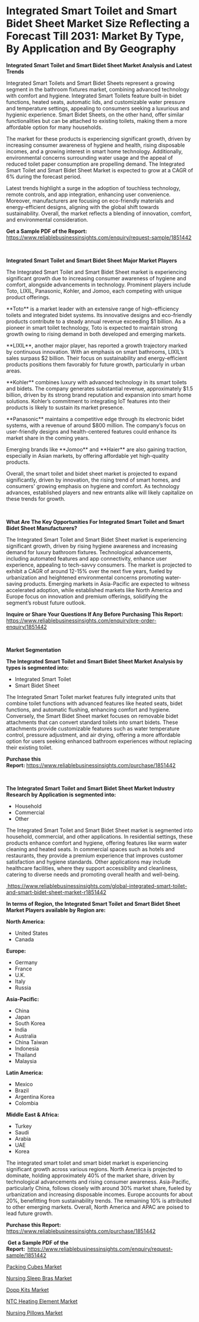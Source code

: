 <p><h1>Integrated Smart Toilet and Smart Bidet Sheet Market Size Reflecting a Forecast Till 2031: Market By Type, By Application and By Geography</h1></p><p><strong>Integrated Smart Toilet and Smart Bidet Sheet Market Analysis and Latest Trends</strong></p>
<p><p>Integrated Smart Toilets and Smart Bidet Sheets represent a growing segment in the bathroom fixtures market, combining advanced technology with comfort and hygiene. Integrated Smart Toilets feature built-in bidet functions, heated seats, automatic lids, and customizable water pressure and temperature settings, appealing to consumers seeking a luxurious and hygienic experience. Smart Bidet Sheets, on the other hand, offer similar functionalities but can be attached to existing toilets, making them a more affordable option for many households.</p><p>The market for these products is experiencing significant growth, driven by increasing consumer awareness of hygiene and health, rising disposable incomes, and a growing interest in smart home technology. Additionally, environmental concerns surrounding water usage and the appeal of reduced toilet paper consumption are propelling demand. The Integrated Smart Toilet and Smart Bidet Sheet Market is expected to grow at a CAGR of 6% during the forecast period. </p><p>Latest trends highlight a surge in the adoption of touchless technology, remote controls, and app integration, enhancing user convenience. Moreover, manufacturers are focusing on eco-friendly materials and energy-efficient designs, aligning with the global shift towards sustainability. Overall, the market reflects a blending of innovation, comfort, and environmental consideration.</p></p>
<p><strong>Get a Sample PDF of the Report:&nbsp;</strong> <a href="https://www.reliablebusinessinsights.com/enquiry/request-sample/1851442?utm_campaign=1426&utm_medium=2&utm_source=Github&utm_content=ia&utm_term=18102024&utm_id=integrated-smart-toilet-and-smart-bidet-sheet">https://www.reliablebusinessinsights.com/enquiry/request-sample/1851442</a></p>
<p>&nbsp;</p>
<p><strong>Integrated Smart Toilet and Smart Bidet Sheet Major Market Players</strong></p>
<p><p>The Integrated Smart Toilet and Smart Bidet Sheet market is experiencing significant growth due to increasing consumer awareness of hygiene and comfort, alongside advancements in technology. Prominent players include Toto, LIXIL, Panasonic, Kohler, and Jomoo, each competing with unique product offerings.</p><p>**Toto** is a market leader with an extensive range of high-efficiency toilets and integrated bidet systems. Its innovative designs and eco-friendly products contribute to a steady annual revenue exceeding $1 billion. As a pioneer in smart toilet technology, Toto is expected to maintain strong growth owing to rising demand in both developed and emerging markets.</p><p>**LIXIL**, another major player, has reported a growth trajectory marked by continuous innovation. With an emphasis on smart bathrooms, LIXIL’s sales surpass $2 billion. Their focus on sustainability and energy-efficient products positions them favorably for future growth, particularly in urban areas.</p><p>**Kohler** combines luxury with advanced technology in its smart toilets and bidets. The company generates substantial revenue, approximately $1.5 billion, driven by its strong brand reputation and expansion into smart home solutions. Kohler’s commitment to integrating IoT features into their products is likely to sustain its market presence.</p><p>**Panasonic** maintains a competitive edge through its electronic bidet systems, with a revenue of around $800 million. The company’s focus on user-friendly designs and health-centered features could enhance its market share in the coming years.</p><p>Emerging brands like **Jomoo** and **Haier** are also gaining traction, especially in Asian markets, by offering affordable yet high-quality products.</p><p>Overall, the smart toilet and bidet sheet market is projected to expand significantly, driven by innovation, the rising trend of smart homes, and consumers' growing emphasis on hygiene and comfort. As technology advances, established players and new entrants alike will likely capitalize on these trends for growth.</p></p>
<p>&nbsp;</p>
<p><strong>What Are The Key Opportunities For Integrated Smart Toilet and Smart Bidet Sheet Manufacturers?</strong></p>
<p><p>The Integrated Smart Toilet and Smart Bidet Sheet market is experiencing significant growth, driven by rising hygiene awareness and increasing demand for luxury bathroom fixtures. Technological advancements, including automated features and app connectivity, enhance user experience, appealing to tech-savvy consumers. The market is projected to exhibit a CAGR of around 12-15% over the next five years, fueled by urbanization and heightened environmental concerns promoting water-saving products. Emerging markets in Asia-Pacific are expected to witness accelerated adoption, while established markets like North America and Europe focus on innovation and premium offerings, solidifying the segment’s robust future outlook.</p></p>
<p><strong>Inquire or Share Your Questions If Any Before Purchasing This Report:</strong> <a href="https://www.reliablebusinessinsights.com/enquiry/pre-order-enquiry/1851442?utm_campaign=1426&utm_medium=2&utm_source=Github&utm_content=ia&utm_term=18102024&utm_id=integrated-smart-toilet-and-smart-bidet-sheet">https://www.reliablebusinessinsights.com/enquiry/pre-order-enquiry/1851442</a></p>
<p>&nbsp;</p>
<p><strong>Market Segmentation</strong></p>
<p><strong>The Integrated Smart Toilet and Smart Bidet Sheet Market Analysis by types is segmented into:</strong></p>
<p><ul><li>Integrated Smart Toilet</li><li>Smart Bidet Sheet</li></ul></p>
<p><p>The Integrated Smart Toilet market features fully integrated units that combine toilet functions with advanced features like heated seats, bidet functions, and automatic flushing, enhancing comfort and hygiene. Conversely, the Smart Bidet Sheet market focuses on removable bidet attachments that can convert standard toilets into smart bidets. These attachments provide customizable features such as water temperature control, pressure adjustment, and air drying, offering a more affordable option for users seeking enhanced bathroom experiences without replacing their existing toilet.</p></p>
<p><strong>Purchase this Report:&nbsp;</strong><a href="https://www.reliablebusinessinsights.com/purchase/1851442?utm_campaign=1426&utm_medium=2&utm_source=Github&utm_content=ia&utm_term=18102024&utm_id=integrated-smart-toilet-and-smart-bidet-sheet">https://www.reliablebusinessinsights.com/purchase/1851442</a></p>
<p>&nbsp;</p>
<p><strong>The Integrated Smart Toilet and Smart Bidet Sheet Market Industry Research by Application is segmented into:</strong></p>
<p><ul><li>Household</li><li>Commercial</li><li>Other</li></ul></p>
<p><p>The Integrated Smart Toilet and Smart Bidet Sheet market is segmented into household, commercial, and other applications. In residential settings, these products enhance comfort and hygiene, offering features like warm water cleaning and heated seats. In commercial spaces such as hotels and restaurants, they provide a premium experience that improves customer satisfaction and hygiene standards. Other applications may include healthcare facilities, where they support accessibility and cleanliness, catering to diverse needs and promoting overall health and well-being.</p></p>
<p><a href="https://www.reliablebusinessinsights.com/global-integrated-smart-toilet-and-smart-bidet-sheet-market-r1851442?utm_campaign=1426&utm_medium=2&utm_source=Github&utm_content=ia&utm_term=18102024&utm_id=integrated-smart-toilet-and-smart-bidet-sheet">&nbsp;https://www.reliablebusinessinsights.com/global-integrated-smart-toilet-and-smart-bidet-sheet-market-r1851442</a></p>
<p><strong>In terms of Region, the Integrated Smart Toilet and Smart Bidet Sheet Market Players available by Region are:</strong></p>
<p>
    <p> <strong> North America: </strong>
        <ul>
            <li>United States</li>
            <li>Canada</li>
        </ul>
        </p> 
    <p> <strong> Europe: </strong>
        <ul>
            <li>Germany</li>
            <li>France</li>
            <li>U.K.</li>
            <li>Italy</li>
            <li>Russia</li>
        </ul>
        </p> 
    <p> <strong> Asia-Pacific: </strong>
        <ul>
            <li>China</li>
            <li>Japan</li>
            <li>South Korea</li>
            <li>India</li>
            <li>Australia</li>
            <li>China Taiwan</li>
            <li>Indonesia</li>
            <li>Thailand</li>
            <li>Malaysia</li>
        </ul>
        </p> 
    <p> <strong> Latin America: </strong>
        <ul>
            <li>Mexico</li>
            <li>Brazil</li>
            <li>Argentina Korea</li>
            <li>Colombia</li>
        </ul>
        </p> 
    <p> <strong> Middle East & Africa: </strong>
        <ul>
            <li>Turkey</li>
            <li>Saudi</li>
            <li>Arabia</li>
            <li>UAE</li>
            <li>Korea</li>
        </ul>
    </p>
    </p>
<p><p>The integrated smart toilet and smart bidet market is experiencing significant growth across various regions. North America is projected to dominate, holding approximately 40% of the market share, driven by technological advancements and rising consumer awareness. Asia-Pacific, particularly China, follows closely with around 30% market share, fueled by urbanization and increasing disposable incomes. Europe accounts for about 20%, benefitting from sustainability trends. The remaining 10% is attributed to other emerging markets. Overall, North America and APAC are poised to lead future growth.</p></p>
<p><strong>Purchase this Report: </strong><a href="https://www.reliablebusinessinsights.com/purchase/1851442?utm_campaign=1426&utm_medium=2&utm_source=Github&utm_content=ia&utm_term=18102024&utm_id=integrated-smart-toilet-and-smart-bidet-sheet">https://www.reliablebusinessinsights.com/purchase/1851442</a></p>
<p>&nbsp;<strong>Get a Sample PDF of the Report:&nbsp;&nbsp;</strong><a href="https://www.reliablebusinessinsights.com/enquiry/request-sample/1851442?utm_campaign=1426&utm_medium=2&utm_source=Github&utm_content=ia&utm_term=18102024&utm_id=integrated-smart-toilet-and-smart-bidet-sheet">https://www.reliablebusinessinsights.com/enquiry/request-sample/1851442</a></p>
<p><strong></strong></p>
<p><p><a href="https://www.linkedin.com/pulse/future-trends-global-packing-cubes-market-insights-analysis-from-eretc?utm_campaign=1426&utm_medium=2&utm_source=Github&utm_content=ia&utm_term=18102024&utm_id=integrated-smart-toilet-and-smart-bidet-sheet">Packing Cubes Market</a></p><p><a href="https://www.linkedin.com/pulse/influencing-factors-nursing-sleep-bras-market-insights-9u75e?utm_campaign=1426&utm_medium=2&utm_source=Github&utm_content=ia&utm_term=18102024&utm_id=integrated-smart-toilet-and-smart-bidet-sheet">Nursing Sleep Bras Market</a></p><p><a href="https://www.linkedin.com/pulse/dopp-kits-sector-surge-6-growth-roadmap-2031-foresearch-nfnjc?utm_campaign=1426&utm_medium=2&utm_source=Github&utm_content=ia&utm_term=18102024&utm_id=integrated-smart-toilet-and-smart-bidet-sheet">Dopp Kits Market</a></p><p><a href="https://www.linkedin.com/pulse/ntc-heating-element-market-forecast-global-trends-analysis-eqbxc?utm_campaign=1426&utm_medium=2&utm_source=Github&utm_content=ia&utm_term=18102024&utm_id=integrated-smart-toilet-and-smart-bidet-sheet">NTC Heating Element Market</a></p><p><a href="https://www.linkedin.com/pulse/top-trends-transforming-nursing-pillows-market-2024-2031-adverize-5i56e?utm_campaign=1426&utm_medium=2&utm_source=Github&utm_content=ia&utm_term=18102024&utm_id=integrated-smart-toilet-and-smart-bidet-sheet">Nursing Pillows Market</a></p></p>